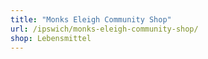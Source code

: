 ```yaml
---
title: "Monks Eleigh Community Shop"
url: /ipswich/monks-eleigh-community-shop/
shop: Lebensmittel
---
```

